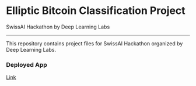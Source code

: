 <h1>Elliptic Bitcoin Classification Project</h1>
<n>SwissAI Hackathon by Deep Learning Labs</b>
<hr></hr>
This repository contains project files for SwissAI Hackathon organized by Deep Learning Labs.

<h3>Deployed App</h3>
<a href="https://share.streamlit.io/alihussainia/swissai/main">Link</a>
